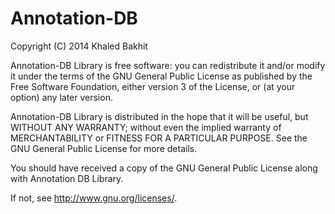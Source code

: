 Annotation-DB
==============
Copyright (C) 2014  Khaled Bakhit     

Annotation-DB Library is free software: you can redistribute it and/or modify it under the terms of the GNU General Public License as published by the Free Software Foundation, either version 3 of the License, or (at your option) any later version.     

Annotation-DB Library is distributed in the hope that it will be useful, but WITHOUT ANY WARRANTY; without even the implied warranty of MERCHANTABILITY or FITNESS FOR A PARTICULAR PURPOSE.  See the GNU General Public License for more details.   

You should have received a copy of the GNU General Public License along with  Annotation DB Library.    

If not, see <http://www.gnu.org/licenses/>. 
